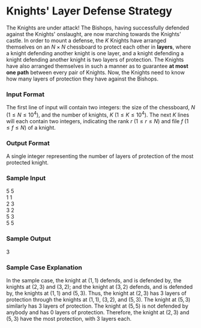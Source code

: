 # Knights' Layer Defense Strategy

The Knights are under attack! The Bishops, having successfully defended against the Knights' onslaught, are now marching towards the Knights' castle. In order to mount a defense, the $K$ Knights have arranged themselves on an $N \times N$ chessboard to protect each other in **layers**, where a knight defending another knight is one layer, and a knight defending a knight defending another knight is two layers of protection. The Knights have also arranged themselves in such a manner as to guarantee **at most one path** between every pair of Knights.  Now, the Knights need to know how many layers of protection they have against the Bishops.

### Input Format

The first line of input will contain two integers: the size of the chessboard, $N$ $\left(1 \leq N \leq 10^4 \right)$, and the number of knights, $K$ $\left(1 \leq K \leq 10^4 \right)$. The next $K$ lines will each contain two integers, indicating the rank $r$ $\left(1 \leq r \leq N \right)$ and file $f$ $\left(1 \leq f \leq N \right)$ of a knight.

### Output Format

A single integer representing the number of layers of protection of the most protected knight.

### Sample Input

$5$ $5$  
$1$ $1$  
$2$ $3$  
$3$ $2$  
$5$ $3$  
$5$ $5$

### Sample Output

$3$

### Sample Case Explanation

In the sample case, the knight at $\left(1, 1 \right)$ defends, and is defended by, the knights at $\left(2, 3 \right)$ and $\left(3, 2 \right)$; and the knight at $\left(3, 2 \right)$ defends, and is defended by, the knights at $\left(1, 1 \right)$ and $\left(5, 3 \right)$. Thus, the knight at $\left(2, 3 \right)$ has 3 layers of protection through the knights at $\left(1, 1 \right)$, $\left(3, 2 \right)$, and $\left(5, 3 \right)$. The knight at $\left(5, 3 \right)$ similarly has 3 layers of protection. The knight at $\left(5, 5 \right)$ is not defended by anybody and has 0 layers of protection. Therefore, the knight at $\left(2, 3 \right)$ and $\left(5, 3 \right)$ have the most protection, with 3 layers each.
